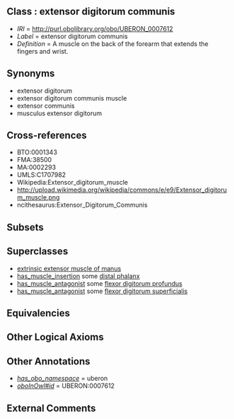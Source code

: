 
## Class : extensor digitorum communis

 * *IRI* = http://purl.obolibrary.org/obo/UBERON_0007612
 * *Label* = extensor digitorum communis
 * *Definition* = A muscle on the back of the forearm that extends the fingers and wrist.

## Synonyms

 * extensor digitorum
 * extensor digitorum communis muscle
 * extensor communis
 * musculus extensor digitorum

## Cross-references

 * BTO:0001343
 * FMA:38500
 * MA:0002293
 * UMLS:C1707982
 * Wikipedia:Extensor_digitorum_muscle
 * http://upload.wikimedia.org/wikipedia/commons/e/e9/Extensor_digitorum_muscle.png
 * ncithesaurus:Extensor_Digitorum_Communis

## Subsets


## Superclasses

 * [extrinsic extensor muscle of manus](../../UBERON/24/UBERON_0011024.md)
 * [has_muscle_insertion](../../RO/73/RO_0002373.md) some [distal phalanx](../../UBERON/00/UBERON_0004300.md)
 * [has_muscle_antagonist](../../core#has/st/core#has_muscle_antagonist.md) some [flexor digitorum profundus](../../UBERON/23/UBERON_0001523.md)
 * [has_muscle_antagonist](../../core#has/st/core#has_muscle_antagonist.md) some [flexor digitorum superficialis](../../UBERON/22/UBERON_0003222.md)

## Equivalencies


## Other Logical Axioms


## Other Annotations

 * *[has_obo_namespace](../../ce/oboInOwl#hasOBONamespace.md)* = uberon
 * *[oboInOwl#id](../../id/oboInOwl#id.md)* = UBERON:0007612

## External Comments

